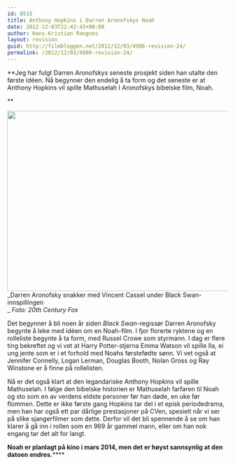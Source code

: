 ```yaml
---
id: 8515
title: Anthony Hopkins i Darren Aronofskys Noah
date: 2012-12-03T22:42:43+00:00
author: Hans-Kristian Rangnes
layout: revision
guid: http://filmbloggen.net/2012/12/03/4986-revision-24/
permalink: /2012/12/03/4986-revision-24/
---
```

**Jeg har fulgt Darren Aronofskys seneste prosjekt siden han utalte den første idéen. <!--more-->Nå begynner den endelig å ta form og det seneste er at Anthony Hopkins vil spille Mathuselah I Aronofskys bibelske film, Noah. 

<!--more-->**

<a href="http://filmbloggen.net/2012/07/10/anthony-hopkins-i-darren-aronofskys-noah/img_7757-cr2/" rel="attachment wp-att-4987"><img class="alignnone size-large wp-image-4987" src="http://filmbloggen.net/wp-content/uploads//2012/07/41-620x412.jpg" alt="" width="620" height="412" /></a>  
_Darren Aronofsky snakker med Vincent Cassel under Black Swan-innspillingen  
_ _Foto: 20th Century Fox_

Det begynner å bli noen år siden _Black Swan_-regissør Darren Aronofsky begynte å leke med idéen om en Noah-film. I fjor florerte ryktene og en rolleliste begynte å ta form, med Russel Crowe som styrmann. I dag er flere ting bekreftet og vi vet at Harry Potter-stjerna Emma Watson vil spille Ila, ei ung jente som er i et forhold med Noahs førstefødte sønn. Vi vet også at Jennifer Connelly, Logan Lerman, Douglas Booth, Nolan Gross og Ray Winstone er å finne på rollelisten.

Nå er det også klart at den legandariske Anthony Hopkins vil spille Mathuselah. I følge den bibelske historien er Mathuselah farfaren til Noah og sto som en av verdens eldste personer før han døde, en uke før flommen. Dette er ikke første gang Hopkins tar del i et episk periodedrama, men han har også ett par dårlige prestasjoner på CVen, spesielt når vi ser på slike sjangerfilmer som dette. Derfor vil det bli spennende å se om han klarer å gå inn i rollen som en 969 år gammel mann, eller om han nok engang tar det alt for langt.

**Noah er planlagt på kino i mars 2014, men det er høyst sannsynlig at den datoen endres.******